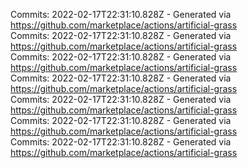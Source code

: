 Commits: 2022-02-17T22:31:10.828Z - Generated via https://github.com/marketplace/actions/artificial-grass
<br>
Commits: 2022-02-17T22:31:10.828Z - Generated via https://github.com/marketplace/actions/artificial-grass
<br>
Commits: 2022-02-17T22:31:10.828Z - Generated via https://github.com/marketplace/actions/artificial-grass
<br>
Commits: 2022-02-17T22:31:10.828Z - Generated via https://github.com/marketplace/actions/artificial-grass
<br>
Commits: 2022-02-17T22:31:10.828Z - Generated via https://github.com/marketplace/actions/artificial-grass
<br>
Commits: 2022-02-17T22:31:10.828Z - Generated via https://github.com/marketplace/actions/artificial-grass
<br>
Commits: 2022-02-17T22:31:10.828Z - Generated via https://github.com/marketplace/actions/artificial-grass
<br>
